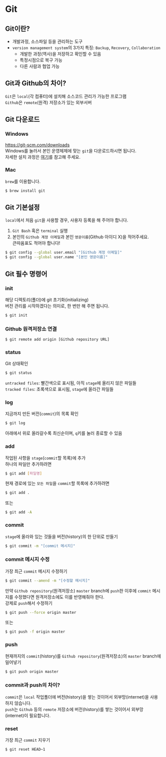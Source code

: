 # Git  
## Git이란?  
- 개발과정, 소스파일 등을 관리하는 도구  
- `version management system`의 3가지 특징: `Backup`, `Recovery`, `Collaboration`
  - 개발한 과정(역사)을 저장하고 확인할 수 있음  
  - 특정시점으로 복구 가능  
  - 다른 사람과 협업 가능  

## Git과 Github의 차이?  
`Git`은 `local`(각 컴퓨터)에 설치해 소스코드 관리가 가능한 프로그램  
`Github`은 `remote`(원격) 저장소가 있는 외부서버  

## Git 다운로드  
### Windows  
https://git-scm.com/downloads  
Windows를 눌러서 본인 운영체제에 맞는 `git`을 다운로드하시면 됩니다.  
자세한 설치 과정은 [여기](https://www.notion.so/Git-1b709ee977a94a76a4efdb34cf7c07a3)를 참고해 주세요.  

### Mac  
`brew`를 이용합니다.  
```bash
$ brew install git
```

## Git 기본설정  
`local`에서 처음 `git`을 사용할 경우, 사용자 등록을 해 주어야 합니다.  
1. `Git Bash` 혹은 `terminal` 실행  
2. 본인의 `Github 계정 이메일`과 본인 `영문이름`(Github 아이디 X)을 적어주세요.  
큰따옴표도 적어야 합니다!  
```bash
$ git config --global user.email "[Github 계정 이메일]"
$ git config --global user.name "[본인 영문이름]"
```

## Git 필수 명령어  
### init  
해당 디렉토리(폴더)에 git 초기화(initializing)  
버전 관리를 시작하겠다는 의미로, 한 번만 해 주면 됩니다.  
```bash
$ git init
```

### Github 원격저장소 연결  
```bash
$ git remote add origin [Github repository URL]
```

### status  
Git 상태확인  
```bash
$ git status
```
`untracked files`: 빨간색으로 표시됨, 아직 `stage`에 올리지 않은 파일들  
`tracked files`: 초록색으로 표시됨, `stage`에 올라간 파일들  

### log  
지금까지 만든 버전(`commit`)의 목록 확인  
```bash
$ git log
```
아래에서 위로 올라갈수록 최신순이며, `q`키를 눌러 종료할 수 있음  

### add  
작업된 사항을 `stage`(`commit`할 목록)에 추가  
하나의 파일만 추가하려면  
```bash
$ git add [파일명]
```
현재 경로에 있는 `모든 파일`을 `commit`할 목록에 추가하려면  
```bash
$ git add .
```
또는  
```bash
$ git add -A
```

### commit  
`stage`에 올라와 있는 것들을 버전(history)의 한 단위로 만들기  
```bash
$ git commit -m "[commit 메시지]"
```

### commit 메시지 수정  
가장 최근 `commit` 메시지 수정하기  
```bash
$ git commit --amend -m "[수정할 메시지]"
```
만약 `Github repository`(원격저장소) `master` branch에 `push`한 이후에 `commit` 메시지를 수정했다면 원격저장소에도 이를 반영해줘야 한다.  
강제로 `push`해서 수정하기  
```bash
$ git push --force origin master
```
또는  
```bash
$ git push -f origin master
```

### push  
현재까지의 `commit`(history)를 `Github repository`(원격저장소)의 `master` branch에 밀어넣기  
```bash
$ git push origin master
```

### commit과 push의 차이?  
`commit`은 `local` 작업폴더에 버전(history)을 쌓는 것이어서 외부망(internet)을 사용하지 않습니다.  
`push`는 `Github` 등의 `remote` 저장소에 버전(history)를 쌓는 것이어서 외부망(internet)이 필요합니다.  

### reset  
가장 최근 `commit` 지우기  
```bash
$ git reset HEAD~1
```
